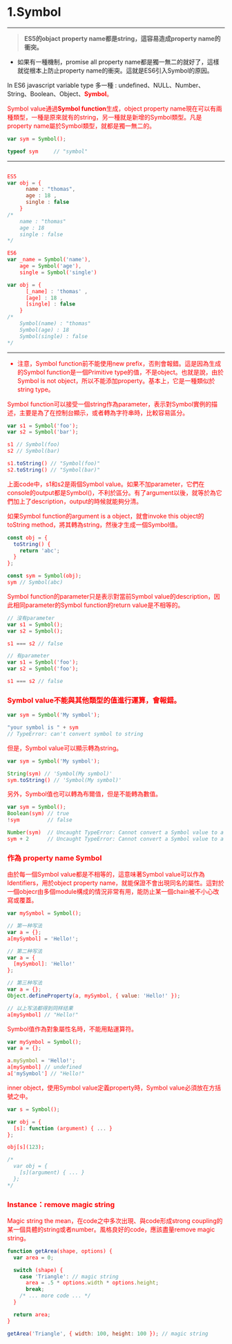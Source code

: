 # 1.Symbol

---

> **ES5的objact property name都是string，這容易造成property name的衝突。**
* 如果有一種機制，promise all property name都是獨一無二的就好了，這樣就從根本上防止property name的衝突。這就是ES6引入Symbol的原因。  

In ES6 javascript variable type 多一種 : undefined、NULL、Number、String、Boolean、Object、<font color='red'>**Symbol**。  

Symbol value通過**Symbol function**生成，object property name現在可以有兩種類型，一種是原來就有的string，另一種就是新增的Symbol類型。凡是property name屬於Symbol類型，就都是獨一無二的。  

``` js
var sym = Symbol();

typeof sym     // "symbol"
```

---

``` js

ES5 
var obj = {
      name : "thomas", 
      age : 18 , 
      single : false
    }
/*
    name : "thomas"
    age : 18
    single : false
*/

ES6
var _name = Symbol('name'),
    age = Symbol('age'),
    single = Symbol('single')

var obj = {
      [_name] : 'thomas' ,
      [age] : 18 ,
      [single] : false
    }
/*
    Symbol(name) : "thomas"
    Symbol(age) : 18
    Symbol(single) : false
*/


```

---

* 注意，Symbol function前不能使用new prefix，否則會報錯。這是因為生成的Symbol function是一個Primitive type的值，不是object。也就是說，由於Symbol is not object，所以不能添加property。基本上，它是一種類似於string type。  

Symbol function可以接受一個string作為parameter，表示對Symbol實例的描述，主要是為了在控制台顯示，或者轉為字符串時，比較容易區分。  

``` js
var s1 = Symbol('foo');
var s2 = Symbol('bar');

s1 // Symbol(foo)
s2 // Symbol(bar)

s1.toString() // "Symbol(foo)"
s2.toString() // "Symbol(bar)"
```

上面code中，s1和s2是兩個Symbol value。如果不加parameter，它們在console的output都是Symbol()，不利於區分。有了argument以後，就等於為它們加上了description，output的時候就能夠分清。  

如果Symbol function的argument is a object，就會invoke this object的toString method，將其轉為string，然後才生成一個Symbol值。  

``` js
const obj = {
  toString() {
    return 'abc';
  }
};

const sym = Symbol(obj);
sym // Symbol(abc)
```

Symbol function的parameter只是表示對當前Symbol value的description，因此相同parameter的Symbol function的return value是不相等的。  

``` js
// 沒有parameter
var s1 = Symbol();
var s2 = Symbol();

s1 === s2 // false

// 有parameter
var s1 = Symbol('foo');
var s2 = Symbol('foo');

s1 === s2 // false
```

### Symbol value不能與其他類型的值進行運算，會報錯。  

``` js
var sym = Symbol('My symbol');

"your symbol is " + sym
// TypeError: can't convert symbol to string
```

但是，Symbol value可以顯示轉為string。  

``` js
var sym = Symbol('My symbol');

String(sym) // 'Symbol(My symbol)'
sym.toString() // 'Symbol(My symbol)'
```

另外，Symbol值也可以轉為布爾值，但是不能轉為數值。  

``` js
var sym = Symbol();
Boolean(sym) // true
!sym         // false

Number(sym)  // Uncaught TypeError: Cannot convert a Symbol value to a number
sym + 2      // Uncaught TypeError: Cannot convert a Symbol value to a number
```

### **作為 property name Symbol**  

由於每一個Symbol value都是不相等的，這意味著Symbol value可以作為Identifiers，用於object property name，就能保證不會出現同名的屬性。這對於一個objecr由多個module構成的情況非常有用，能防止某一個chain被不小心改寫或覆蓋。  

``` js
var mySymbol = Symbol();

// 第一种写法
var a = {};
a[mySymbol] = 'Hello!';

// 第二种写法
var a = {
  [mySymbol]: 'Hello!'
};

// 第三种写法
var a = {};
Object.defineProperty(a, mySymbol, { value: 'Hello!' });

// 以上写法都得到同样结果
a[mySymbol] // "Hello!"
```

Symbol值作為對象屬性名時，不能用點運算符。  

``` js
var mySymbol = Symbol();
var a = {};

a.mySymbol = 'Hello!';
a[mySymbol] // undefined
a['mySymbol'] // "Hello!"
```

inner object，使用Symbol value定義property時，Symbol value必須放在方括號之中。

``` js
var s = Symbol();

var obj = {
  [s]: function (argument) { ... }
};

obj[s](123);

/*
  var obj = {
    [s](argument) { ... }
  };
*/
```

### **Instance：remove magic string**

Magic string the mean，在code之中多次出現、與code形成strong coupling的某一個具體的string或者number。風格良好的code，應該盡量remove magic string。

``` js
function getArea(shape, options) {
  var area = 0;

  switch (shape) {
    case 'Triangle': // magic string
      area = .5 * options.width * options.height;
      break;
    /* ... more code ... */
  }

  return area;
}

getArea('Triangle', { width: 100, height: 100 }); // magic string
```
